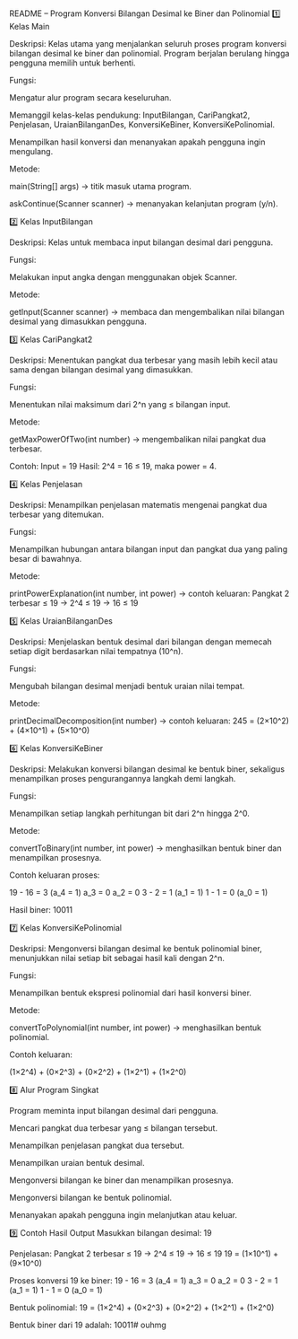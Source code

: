 README – Program Konversi Bilangan Desimal ke Biner dan Polinomial
1️⃣ Kelas Main

Deskripsi:
Kelas utama yang menjalankan seluruh proses program konversi bilangan desimal ke biner dan polinomial.
Program berjalan berulang hingga pengguna memilih untuk berhenti.

Fungsi:

Mengatur alur program secara keseluruhan.

Memanggil kelas-kelas pendukung:
InputBilangan, CariPangkat2, Penjelasan, UraianBilanganDes, KonversiKeBiner, KonversiKePolinomial.

Menampilkan hasil konversi dan menanyakan apakah pengguna ingin mengulang.

Metode:

main(String[] args) → titik masuk utama program.

askContinue(Scanner scanner) → menanyakan kelanjutan program (y/n).

2️⃣ Kelas InputBilangan

Deskripsi:
Kelas untuk membaca input bilangan desimal dari pengguna.

Fungsi:

Melakukan input angka dengan menggunakan objek Scanner.

Metode:

getInput(Scanner scanner) → membaca dan mengembalikan nilai bilangan desimal yang dimasukkan pengguna.

3️⃣ Kelas CariPangkat2

Deskripsi:
Menentukan pangkat dua terbesar yang masih lebih kecil atau sama dengan bilangan desimal yang dimasukkan.

Fungsi:

Menentukan nilai maksimum dari 2^n yang ≤ bilangan input.

Metode:

getMaxPowerOfTwo(int number) → mengembalikan nilai pangkat dua terbesar.

Contoh:
Input = 19
Hasil: 2^4 = 16 ≤ 19, maka power = 4.

4️⃣ Kelas Penjelasan

Deskripsi:
Menampilkan penjelasan matematis mengenai pangkat dua terbesar yang ditemukan.

Fungsi:

Menampilkan hubungan antara bilangan input dan pangkat dua yang paling besar di bawahnya.

Metode:

printPowerExplanation(int number, int power)
→ contoh keluaran:
Pangkat 2 terbesar ≤ 19 → 2^4 ≤ 19 → 16 ≤ 19

5️⃣ Kelas UraianBilanganDes

Deskripsi:
Menjelaskan bentuk desimal dari bilangan dengan memecah setiap digit berdasarkan nilai tempatnya (10^n).

Fungsi:

Mengubah bilangan desimal menjadi bentuk uraian nilai tempat.

Metode:

printDecimalDecomposition(int number)
→ contoh keluaran:
245 = (2×10^2) + (4×10^1) + (5×10^0)

6️⃣ Kelas KonversiKeBiner

Deskripsi:
Melakukan konversi bilangan desimal ke bentuk biner, sekaligus menampilkan proses pengurangannya langkah demi langkah.

Fungsi:

Menampilkan setiap langkah perhitungan bit dari 2^n hingga 2^0.

Metode:

convertToBinary(int number, int power) → menghasilkan bentuk biner dan menampilkan prosesnya.

Contoh keluaran proses:

19 - 16 = 3   (a_4 = 1)
a_3 = 0
a_2 = 0
3 - 2 = 1   (a_1 = 1)
1 - 1 = 0   (a_0 = 1)


Hasil biner: 10011

7️⃣ Kelas KonversiKePolinomial

Deskripsi:
Mengonversi bilangan desimal ke bentuk polinomial biner, menunjukkan nilai setiap bit sebagai hasil kali dengan 2^n.

Fungsi:

Menampilkan bentuk ekspresi polinomial dari hasil konversi biner.

Metode:

convertToPolynomial(int number, int power) → menghasilkan bentuk polinomial.

Contoh keluaran:

(1×2^4) + (0×2^3) + (0×2^2) + (1×2^1) + (1×2^0)

8️⃣ Alur Program Singkat

Program meminta input bilangan desimal dari pengguna.

Mencari pangkat dua terbesar yang ≤ bilangan tersebut.

Menampilkan penjelasan pangkat dua tersebut.

Menampilkan uraian bentuk desimal.

Mengonversi bilangan ke biner dan menampilkan prosesnya.

Mengonversi bilangan ke bentuk polinomial.

Menanyakan apakah pengguna ingin melanjutkan atau keluar.

9️⃣ Contoh Hasil Output
Masukkan bilangan desimal: 19

Penjelasan:
Pangkat 2 terbesar ≤ 19 → 2^4 ≤ 19 → 16 ≤ 19
19 = (1×10^1) + (9×10^0)

Proses konversi 19 ke biner:
19 - 16 = 3   (a_4 = 1)
a_3 = 0
a_2 = 0
3 - 2 = 1   (a_1 = 1)
1 - 1 = 0   (a_0 = 1)

Bentuk polinomial:
19 = (1×2^4) + (0×2^3) + (0×2^2) + (1×2^1) + (1×2^0)

Bentuk biner dari 19 adalah: 10011# ouhmg

